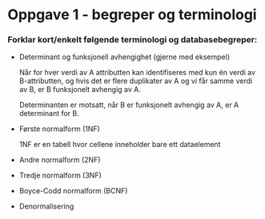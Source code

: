 # Oppgave 1 - begreper og terminologi

### Forklar **kort/enkelt** følgende terminologi og databasebegreper:

-   Determinant og funksjonell avhengighet (gjerne med eksempel)

    Når for hver verdi av A attributten kan identifiseres med kun én verdi av B-attributten, og hvis det er flere duplikater av A og vi får samme verdi av B, er B funksjonelt avhengig av A.

    Determinanten er motsatt, når B er funksjonelt avhengig av A, er A determinant for B.

-   Første normalform (1NF)

    1NF er en tabell hvor cellene inneholder bare ett dataelement

-   Andre normalform (2NF)

-   Tredje normalform (3NF)

-   Boyce-Codd normalform (BCNF)

-   Denormalisering
